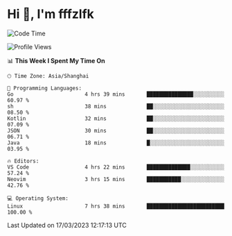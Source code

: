 # Hi 👋, I'm fffzlfk

<!--START_SECTION:waka-->
![Code Time](http://img.shields.io/badge/Code%20Time-112%20hrs%2044%20mins-blue)

![Profile Views](http://img.shields.io/badge/Profile%20Views-0-blue)

📊 **This Week I Spent My Time On** 

```text
🕑︎ Time Zone: Asia/Shanghai

💬 Programming Languages: 
Go                       4 hrs 39 mins       ███████████████░░░░░░░░░░   60.97 % 
sh                       38 mins             ██░░░░░░░░░░░░░░░░░░░░░░░   08.50 % 
Kotlin                   32 mins             ██░░░░░░░░░░░░░░░░░░░░░░░   07.09 % 
JSON                     30 mins             ██░░░░░░░░░░░░░░░░░░░░░░░   06.71 % 
Java                     18 mins             █░░░░░░░░░░░░░░░░░░░░░░░░   03.95 % 

🔥 Editors: 
VS Code                  4 hrs 22 mins       ██████████████░░░░░░░░░░░   57.24 % 
Neovim                   3 hrs 15 mins       ███████████░░░░░░░░░░░░░░   42.76 % 

💻 Operating System: 
Linux                    7 hrs 38 mins       █████████████████████████   100.00 % 
```


 Last Updated on 17/03/2023 12:17:13 UTC
<!--END_SECTION:waka-->
